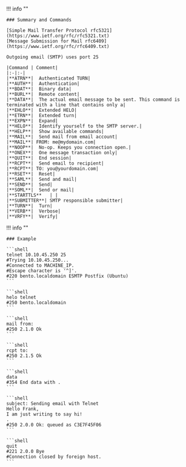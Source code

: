!!! info ""

    ### Summary and Commands

    [Simple Mail Transfer Protocol rfc5321](https://www.ietf.org/rfc/rfc5321.txt)
    [Message Submission for Mail rfc6409](https://www.ietf.org/rfc/rfc6409.txt)

    Outgoing email (SMTP) uses port 25

    |Command | Comment|
    |:-|:-|
    |**ATRN**|	Authenticated TURN|
    |**AUTH**|	Authentication|
    |**BDAT**|	Binary data|
    |**BURL**|	Remote content|
    |**DATA**|	The actual email message to be sent. This command is terminated with a line that contains only a|
    |**EHLO**|	Extended HELO|
    |**ETRN**|	Extended turn|
    |**EXPN**|	Expand|
    |**HELO**|	Identify yourself to the SMTP server.|
    |**HELP**|	Show available commands|
    |**MAIL**|	Send mail from email account|
    |**MAIL**| FROM: me@mydomain.com|
    |**NOOP**|	No-op. Keeps you connection open.|
    |**ONEX**|	One message transaction only|
    |**QUIT**|	End session|
    |**RCPT**|	Send email to recipient|
    |**RCPT**| TO: you@yourdomain.com|
    |**RSET**|	Reset|
    |**SAML**|	Send and mail|
    |**SEND**|	Send|
    |**SOML**|	Send or mail|
    |**STARTTLS**	| |
    |**SUBMITTER**|	SMTP responsible submitter|
    |**TURN**|	Turn|
    |**VERB**|	Verbose|
    |**VRFY**|	Verify|


!!! info ""

    ### Example

    ```shell
    telnet 10.10.45.250 25
    #Trying 10.10.45.250...
    #Connected to MACHINE_IP.
    #Escape character is '^]'.
    #220 bento.localdomain ESMTP Postfix (Ubuntu)
    ```

    ```shell
    helo telnet
    #250 bento.localdomain
    ```

    ```shell
    mail from: 
    #250 2.1.0 Ok
    ```

    ```shell
    rcpt to: 
    #250 2.1.5 Ok
    ```

    ```shell
    data
    #354 End data with .
    ```

    ```shell
    subject: Sending email with Telnet
    Hello Frank,
    I am just writing to say hi!             
    .
    #250 2.0.0 Ok: queued as C3E7F45F06
    ```

    ```shell
    quit
    #221 2.0.0 Bye
    #Connection closed by foreign host.
    ```
